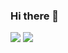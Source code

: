### Hi there 👋
![](https://raw.githubusercontent.com/anthonys13/github-profile-summary-cards-example/master/profile-summary-card-output/default/1-repos-per-language.svg)
![](https://raw.githubusercontent.com/anthonys13/github-profile-summary-cards-example/master/profile-summary-card-output/default/3-stats.svg)

<!--
**anthonys13/anthonys13** is a ✨ _special_ ✨ repository because its `README.md` (this file) appears on your GitHub profile.

Here are some ideas to get you started:

- 🔭 I’m currently working on ...
- 🌱 I’m currently learning ...
- 👯 I’m looking to collaborate on ...
- 🤔 I’m looking for help with ...
- 💬 Ask me about ...
- 📫 How to reach me: ...
- 😄 Pronouns: ...
- ⚡ Fun fact: ...
-->
